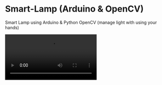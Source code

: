 # Smart-Lamp (Arduino & OpenCV)
Smart Lamp using Arduino &amp; Python OpenCV (manage light with using your hands)

<video src="https://youtu.be/7k94SBRYA-w"></video>
